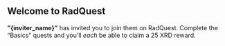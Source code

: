 ## Welcome to RadQuest

**”{inviter_name}”** has invited you to join them on RadQuest. Complete the “Basics” quests and you’ll _each_ be able to claim a 25 XRD reward.
